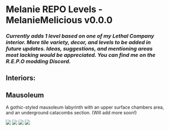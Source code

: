# Melanie REPO Levels - MelanieMelicious v0.0.0
### <i>Currently adds 1 level based on one of my Lethal Company interior. More tile variety, decor, and levels to be added in future updates. Ideas, suggestions, and mentioning areas most lacking would be appreciated. You can find me on the R.E.P.O modding Discord.</i>

## Interiors:
<h2>Mausoleum</h2>
A gothic-styled mausoleum labyrinth with an upper surface chambers area, and an underground catacombs section. (Will add more soon!)

![](https://i.ibb.co/whGwzgPt/Mausoleum-REPO0.png)
![](https://i.ibb.co/HpCpwdzf/Mausoleum-REPO1.png)
![](https://i.ibb.co/twYp5pQH/Mausoleum-REPO2.png)
![](https://i.ibb.co/TFVnzcM/Mausoleum-REPO3.png)